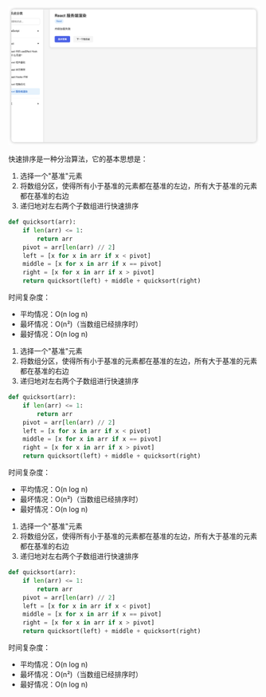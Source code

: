 ![图片描述](/images/knowledge/test.png)

快速排序是一种分治算法，它的基本思想是：

1. 选择一个"基准"元素
2. 将数组分区，使得所有小于基准的元素都在基准的左边，所有大于基准的元素都在基准的右边
3. 递归地对左右两个子数组进行快速排序

```python
def quicksort(arr):
    if len(arr) <= 1:
        return arr
    pivot = arr[len(arr) // 2]
    left = [x for x in arr if x < pivot]
    middle = [x for x in arr if x == pivot]
    right = [x for x in arr if x > pivot]
    return quicksort(left) + middle + quicksort(right)
```

时间复杂度：
- 平均情况：O(n log n)
- 最坏情况：O(n²)（当数组已经排序时）
- 最好情况：O(n log n) 


1. 选择一个"基准"元素
2. 将数组分区，使得所有小于基准的元素都在基准的左边，所有大于基准的元素都在基准的右边
3. 递归地对左右两个子数组进行快速排序

```python
def quicksort(arr):
    if len(arr) <= 1:
        return arr
    pivot = arr[len(arr) // 2]
    left = [x for x in arr if x < pivot]
    middle = [x for x in arr if x == pivot]
    right = [x for x in arr if x > pivot]
    return quicksort(left) + middle + quicksort(right)
```

时间复杂度：
- 平均情况：O(n log n)
- 最坏情况：O(n²)（当数组已经排序时）
- 最好情况：O(n log n) 


1. 选择一个"基准"元素
2. 将数组分区，使得所有小于基准的元素都在基准的左边，所有大于基准的元素都在基准的右边
3. 递归地对左右两个子数组进行快速排序

```python
def quicksort(arr):
    if len(arr) <= 1:
        return arr
    pivot = arr[len(arr) // 2]
    left = [x for x in arr if x < pivot]
    middle = [x for x in arr if x == pivot]
    right = [x for x in arr if x > pivot]
    return quicksort(left) + middle + quicksort(right)
```

时间复杂度：
- 平均情况：O(n log n)
- 最坏情况：O(n²)（当数组已经排序时）
- 最好情况：O(n log n) 